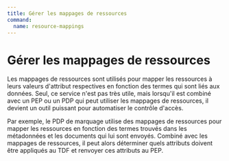 ```yaml
---
title: Gérer les mappages de ressources
command:
  name: resource-mappings
---
```


# Gérer les mappages de ressources

Les mappages de ressources sont utilisés pour mapper les ressources à leurs valeurs d'attribut respectives en fonction des termes qui sont liés aux données. Seul, ce service n'est pas très utile, mais lorsqu'il est combiné avec un PEP ou un PDP qui peut utiliser les mappages de ressources, il devient un outil puissant pour automatiser le contrôle d'accès.

Par exemple, le PDP de marquage utilise des mappages de ressources pour mapper les ressources en fonction des termes trouvés dans les métadonnées et les documents qui lui sont envoyés. Combiné avec les mappages de ressources, il peut alors déterminer quels attributs doivent être appliqués au TDF et renvoyer ces attributs au PEP.
